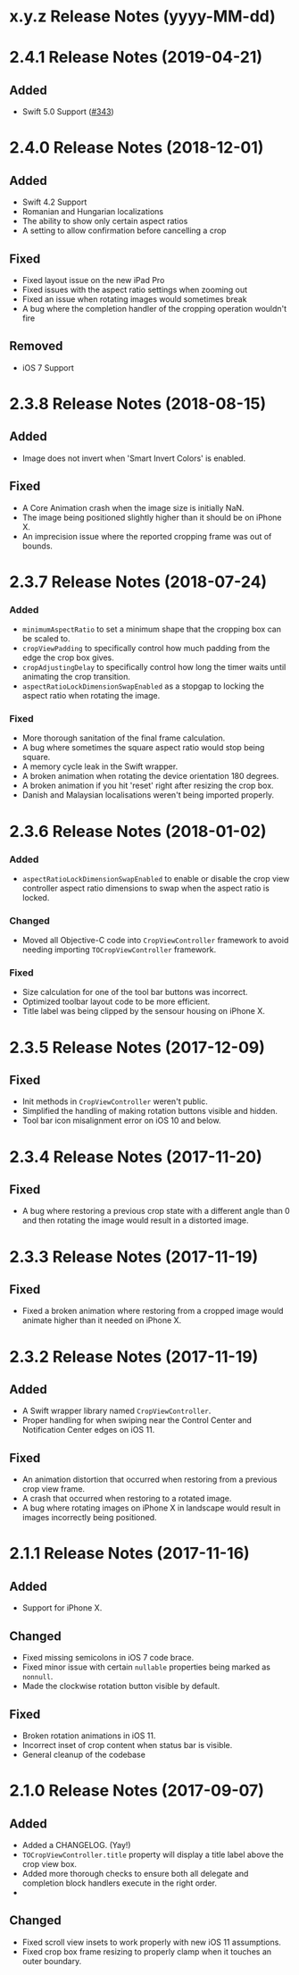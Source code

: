 x.y.z Release Notes (yyyy-MM-dd)
=============================================================

2.4.1 Release Notes (2019-04-21)
=============================================================

## Added
- Swift 5.0 Support ([#343](https://github.com/TimOliver/TOCropViewController/pull/343))

2.4.0 Release Notes (2018-12-01)
=============================================================

## Added
- Swift 4.2 Support
- Romanian and Hungarian localizations
- The ability to show only certain aspect ratios
- A setting to allow confirmation before cancelling a crop

## Fixed
- Fixed layout issue on the new iPad Pro
- Fixed issues with the aspect ratio settings when zooming out
- Fixed an issue when rotating images would sometimes break
- A bug where the completion handler of the cropping operation wouldn't fire

## Removed
- iOS 7 Support

2.3.8 Release Notes (2018-08-15)
=============================================================

## Added
- Image does not invert when 'Smart Invert Colors' is enabled.

## Fixed
- A Core Animation crash when the image size is initially NaN.
- The image being positioned slightly higher than it should be on iPhone X.
- An imprecision issue where the reported cropping frame was out of bounds.

2.3.7 Release Notes (2018-07-24)
=============================================================

### Added
- `minimumAspectRatio` to set a minimum shape that the cropping box can be scaled to.
- `cropViewPadding` to specifically control how much padding from the edge the crop box gives.
- `cropAdjustingDelay` to specifically control how long the timer waits until animating the crop transition.
- `aspectRatioLockDimensionSwapEnabled` as a stopgap to locking the aspect ratio when rotating the image.


### Fixed
- More thorough sanitation of the final frame calculation.
- A bug where sometimes the square aspect ratio would stop being square.
- A memory cycle leak in the Swift wrapper.
- A broken animation when rotating the device orientation 180 degrees.
- A broken animation if you hit 'reset' right after resizing the crop box.
- Danish and Malaysian localisations weren't being imported properly.

2.3.6 Release Notes (2018-01-02)
=============================================================

### Added
- `aspectRatioLockDimensionSwapEnabled` to enable or disable the crop view controller aspect ratio dimensions to swap when the aspect ratio is locked.

### Changed
- Moved all Objective-C code into `CropViewController` framework to avoid needing importing `TOCropViewController` framework.

### Fixed
- Size calculation for one of the tool bar buttons was incorrect.
- Optimized toolbar layout code to be more efficient.
- Title label was being clipped by the sensour housing on iPhone X.

2.3.5 Release Notes (2017-12-09)
=============================================================

## Fixed
- Init methods in `CropViewController` weren't public.
- Simplified the handling of making rotation buttons visible and hidden.
- Tool bar icon misalignment error on iOS 10 and below.

2.3.4 Release Notes (2017-11-20)
=============================================================

## Fixed
- A bug where restoring a previous crop state with a different angle than 0 and then rotating the image would result in a distorted image.

2.3.3 Release Notes (2017-11-19)
=============================================================

## Fixed
- Fixed a broken animation where restoring from a cropped image would animate higher than it needed on iPhone X.

2.3.2 Release Notes (2017-11-19)
=============================================================

## Added
- A Swift wrapper library named `CropViewController`.
- Proper handling for when swiping near the Control Center and Notification Center edges on iOS 11.

## Fixed
- An animation distortion that occurred when restoring from a previous crop view frame.
- A crash that occurred when restoring to a rotated image.
- A bug where rotating images on iPhone X in landscape would result in images incorrectly being positioned.

2.1.1 Release Notes (2017-11-16)
=============================================================

## Added
- Support for iPhone X.

## Changed
- Fixed missing semicolons in iOS 7 code brace.
- Fixed minor issue with certain `nullable` properties being marked as `nonnull`.
- Made the clockwise rotation button visible by default.

## Fixed
- Broken rotation animations in iOS 11.
- Incorrect inset of crop content when status bar is visible.
- General cleanup of the codebase

2.1.0 Release Notes (2017-09-07)
=============================================================

## Added
- Added a CHANGELOG. (Yay!)
- `TOCropViewController.title` property will display a title label above the crop view box.
- Added more thorough checks to ensure both all delegate and completion block handlers execute in the right order.
- 
## Changed
- Fixed scroll view insets to work properly with new iOS 11 assumptions.
- Fixed crop box frame resizing to properly clamp when it touches an outer boundary.
